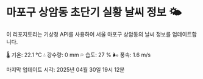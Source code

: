 
# 마포구 상암동 초단기 실황 날씨 정보 🌤️

이 리포지토리는 기상청 API를 사용하여 서울 마포구 상암동의 날씨 정보를 업데이트합니다. 

🌡️ 기온: 22.1 ℃
💧 강수량: 0 mm
💦 습도: 27 %
🌬️ 풍속: 1.6 m/s

마지막 업데이트 시각: 2025년 04월 30일 19시 12분    
